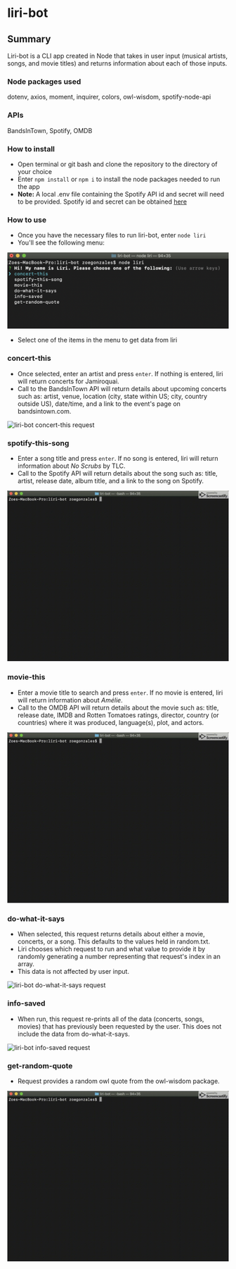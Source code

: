 # liri-bot

## Summary
Liri-bot is a CLI app created in Node that takes in user input (musical artists, songs, and movie titles) and returns information about each of those inputs.

### Node packages used
dotenv, axios, moment, inquirer, colors, owl-wisdom, spotify-node-api

### APIs
BandsInTown, Spotify, OMDB

### How to install
* Open terminal or git bash and clone the repository to the directory of your choice
* Enter ` npm install ` or ` npm i ` to install the node packages needed to run the app
* **Note:** A local .env file containing the Spotify API id and secret will need to be provided. Spotify id and secret can be obtained [here](https://developer.spotify.com/)

### How to use
* Once you have the necessary files to run liri-bot, enter ` node liri `
* You'll see the following menu:

![liri-bot menu](gifs/menu.png)

* Select one of the items in the menu to get data from liri

### concert-this
* Once selected, enter an artist and press ` enter `. If nothing is entered, liri will return concerts for Jamiroquai.
* Call to the BandsInTown API will return details about upcoming concerts such as: artist, venue, location (city, state within US; city, country outside US), date/time, and a link to the event's page on bandsintown.com.

![liri-bot concert-this request](gifs/concert.gif)

### spotify-this-song
* Enter a song title and press ` enter `. If no song is entered, liri will return information about *No Scrubs* by TLC.
* Call to the Spotify API will return details about the song such as: title, artist, release date, album title, and a link to the song on Spotify.

![liri-bot spotify-this-song request](gifs/song.gif)

### movie-this
* Enter a movie title to search and press ` enter `. If no movie is entered, liri will return information about *Amélie*.
* Call to the OMDB API will return details about the movie such as: title, release date, IMDB and Rotten Tomatoes ratings, director, country (or countries) where it was produced, language(s), plot, and actors.

![liri-bot movie-this request](gifs/movie.gif)

### do-what-it-says
* When selected, this request returns details about either a movie, concerts, or a song. This defaults to the values held in random.txt.
* Liri chooses which request to run and what value to provide it by randomly generating a number representing that request's index in an array.
* This data is not affected by user input.

![liri-bot do-what-it-says request](gifs/random.gif)

### info-saved
* When run, this request re-prints all of the data (concerts, songs, movies) that has previously been requested by the user. This does not include the data from do-what-it-says.

![liri-bot info-saved request](gifs/info.gif)

### get-random-quote
* Request provides a random owl quote from the owl-wisdom package.

![liri-bot get-random-quote request](gifs/quote.gif)
